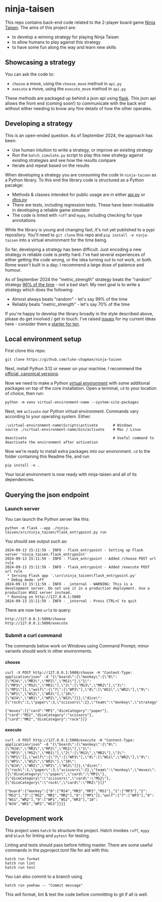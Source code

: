 # ninja-taisen

This repo contains back-end code related to the 2-player board game [Ninja Taisen](https://iellogames.com/jeux/ninja-taisen). The aims of this project are:
- to develop a winning strategy for playing Ninja Taisen
- to allow humans to play against this strategy
- to have some fun along the way and learn new skills

## Showcasing a strategy

You can ask the code to:
- `choose` a move, using the `choose_move` method in `api.py`
- `execute` a move, using the `execute_move` method in `api.py`

These methods are packaged up behind a json api using [flask](https://flask.palletsprojects.com). This json api allows the front end (coming soon!) to communicate with the back end without either needing to know any fine details of how the other operates.

## Developing a strategy

This is an open-ended question. As of September 2024, the approach has been:
- Use human intuition to write a strategy, or improve an existing strategy
- Run the `batch_simulate.py` script to play this new strategy against existing strategies and see how the results compare
- Iterate and repeat based on the results

When developing a strategy you are consuming the code in `ninja-taisen` as a Python library. To this end the library code is structured as a Python pacakge:
- Methods & classes intended for public usage are in either [api.py](https://github.com/luke-chapman/ninja-taisen/blob/master/src/ninja_taisen/api.py) or [dtos.py](https://github.com/luke-chapman/ninja-taisen/blob/master/src/ninja_taisen/dtos.py)
- There are tests, including regression tests. These have been invaluable in developing a reliable game simulator 
- The code is linted with `ruff` and `mypy`, including checking for type annotations

While the library is young and changing fast, it's not yet published to a pypi repository. You'll need to `git clone` this repo and `pip install -e ninja-taisen` into a virtual environment for the time being.

So far, developing a strategy has been difficult. Just encoding a new strategy in reliable code is pretty hard. I've had several experiences of either getting the code wrong, or the idea turning out to not work, or both. Rome wasn't built in a day; I recommend a large dose of patience and humour.

As of September 2024 the "metric_strength" strategy beats the "random" strategy [96% of the time](https://github.com/luke-chapman/ninja-taisen/blob/9a8f6de6fd521aaf3df90f1663ad3a114c2ff20c/analysis/ninja-taisen-20240916_104134/metric_strength.csv#L2) - not a bad start. My next goal is to write a strategy which does the following:
- Almost always beats "random" - let's say 99% of the time
- Reliably beats "metric_strength" - let's say 70% of the time

If you're happy to develop the library broadly in the style described above, please do get involved / get in touch. I've raised [issues](https://github.com/luke-chapman/ninja-taisen/issues) for my current ideas here - consider them a [starter for ten](https://en.wiktionary.org/wiki/starter_for_ten).

## Local environment setup
First clone this repo:
```
git clone https://github.com/luke-chapman/ninja-taisen
```
Next, install Python 3.12 or newer on your machine. I recommend the [official, canonical versions](https://www.python.org/downloads/). 

Now we need to make a Python [virtual environment](https://docs.python.org/3/library/venv.html) with some additional packages on top of the core installation. Open a terminal, `cd` to your location of choice, then run:
```
python -m venv virtual-environment-name --system-site-packages
```
Next, we `activate` our Python virtual environment. Commands vary according to your operating system. Either:
```
.\virtual-environment-name\Scripts\activate       # Windows
source ./virtual-environment-name/bin/activate    # Mac / Linux

deactivate                                        # Useful command to deactivate the environment after activation
```
Now we're ready to install extra packages into our environment. `cd` to the folder containing this Readme file, and run
```
pip install -e .
```
Your local environment is now ready with ninja-taisen and all of its dependencies.

## Querying the json endpoint
### Launch server
You can launch the Python server like this:
```
python -m flask --app ./ninja-taisen/src/ninja_taisen/flask_entrypoint.py run
```
You should see output such as:
```
2024-09-13 15:11:59 - INFO - flask_entrypoint - Setting up Flask server 'ninja_taisen.flask_entrypoint'
2024-09-13 15:11:59 - INFO - flask_entrypoint - Added /choose POST url rule
2024-09-13 15:11:59 - INFO - flask_entrypoint - Added /execute POST url rule
 * Serving Flask app '.\src\ninja_taisen\flask_entrypoint.py'
 * Debug mode: off
2024-09-13 15:11:59 - INFO - _internal - WARNING: This is a development server. Do not use it in a production deployment. Use a production WSGI server instead.
 * Running on http://127.0.0.1:5000
2024-09-13 15:11:59 - INFO - _internal - Press CTRL+C to quit
```
There are now two `url`s to query:
```
http://127.0.0.1:5000/choose
http://127.0.0.1:5000/execute
```

### Submit a curl command
The commands below work on Windows using Command Prompt; minor variants should work in other environments.

#### choose
```
curl -X POST http://127.0.0.1:5000/choose -H "Content-Type: application/json" -d "{\"board\":{\"monkey\":{\"0\":[\"MJ4\",\"MR3\",\"MP2\",\"MS1\"],\"1\":[\"MP3\",\"MS2\",\"MR1\"],\"2\":[\"MS3\",\"MR2\"],\"3\":[\"MP1\"]},\"wolf\":{\"7\":[\"WP3\"],\"8\":[\"WS1\",\"WR2\"],\"9\":[\"WP1\",\"WS2\",\"WR3\"],\"10\":[\"WJ4\",\"WR1\",\"WP2\",\"WS3\"]}},\"dice\":{\"rock\":1,\"paper\":3,\"scissors\":2},\"team\":\"monkey\",\"strategy\":\"random\",\"seed\":42}"

{"moves":[{"card":"MP1","diceCategory":"paper"},{"card":"MS2","diceCategory":"scissors"},{"card":"MR2","diceCategory":"rock"}]}
```
#### execute
```
curl -X POST http://127.0.0.1:5000/execute -H "Content-Type: application/json" -d "{\"board\":{\"monkey\":{\"0\":[\"MJ4\",\"MR3\",\"MP2\",\"MS1\"],\"1\":[\"MP3\",\"MS2\",\"MR1\"],\"2\":[\"MS3\",\"MR2\"],\"3\":[\"MP1\"]},\"wolf\":{\"7\":[\"WP3\"],\"8\":[\"WS1\",\"WR2\"],\"9\":[\"WP1\",\"WS2\",\"WR3\"],\"10\":[\"WJ4\",\"WR1\",\"WP2\",\"WS3\"]}},\"dice\":{\"rock\":1,\"paper\":3,\"scissors\":2},\"team\":\"monkey\",\"moves\":[{\"diceCategory\":\"paper\",\"card\":\"MP1\"},{\"diceCategory\":\"scissors\",\"card\":\"MS2\"},{\"diceCategory\":\"rock\",\"card\":\"MR2\"}]}"

{"board":{"monkey":{"0":["MJ4","MR3","MP2","MS1"],"1":["MP3"],"2":["MS3"],"3":["MS2","MR1","MR2"],"6":["MP1"]},"wolf":{"7":["WP3"],"8":["WS1","WR2"],"9":["WP1","WS2","WR3"],"10":["WJ4","WR1","WP2","WS3"]}}}
```

## Development work
This project uses `hatch` to structure the project. Hatch invokes `ruff`, `mypy` and `black` for linting and `pytest` for testing.

Linting and tests should pass before hitting master. There are some useful commands in the pyproject.toml file for aid with this:

```
hatch run format
hatch run lint
hatch run test
```

You can also commit to a branch using
```
hatch run yeehaw -- "Commit message"
```
This will format, lint & test the code before committing to git if all is well.

